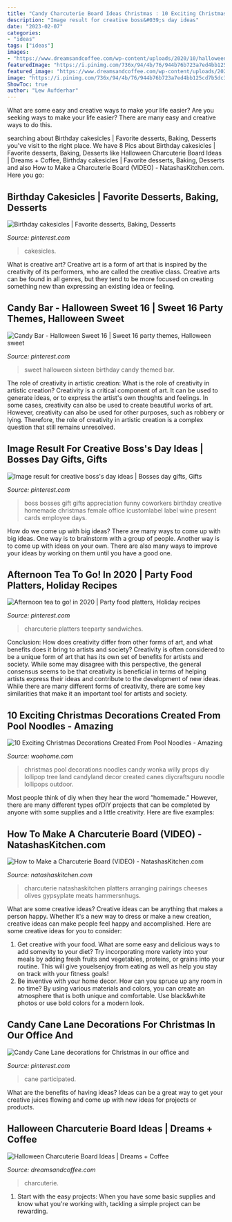```yaml
---
title: "Candy Charcuterie Board Ideas Christmas : 10 Exciting Christmas Decorations Created From Pool Noodles"
description: "Image result for creative boss&#039;s day ideas"
date: "2023-02-07"
categories:
- "ideas"
tags: ["ideas"]
images:
- "https://www.dreamsandcoffee.com/wp-content/uploads/2020/10/halloween-charcuterie-board-7-scaled.jpg"
featuredImage: "https://i.pinimg.com/736x/94/4b/76/944b76b723a7ed4bb125cd7b5dc3370f--halloween-sweet--sweet-sixteen.jpg"
featured_image: "https://www.dreamsandcoffee.com/wp-content/uploads/2020/10/halloween-charcuterie-board-7-scaled.jpg"
image: "https://i.pinimg.com/736x/94/4b/76/944b76b723a7ed4bb125cd7b5dc3370f--halloween-sweet--sweet-sixteen.jpg"
ShowToc: true
author: "Lew Aufderhar"
---
```



What are some easy and creative ways to make your life easier?
Are you seeking ways to make your life easier? There are many easy and creative ways to do this.

	

		
searching about Birthday cakesicles | Favorite desserts, Baking, Desserts you've visit to the right place. We have 8 Pics about Birthday cakesicles | Favorite desserts, Baking, Desserts like Halloween Charcuterie Board Ideas | Dreams + Coffee, Birthday cakesicles | Favorite desserts, Baking, Desserts and also How to Make a Charcuterie Board (VIDEO) - NatashasKitchen.com. Here you go:
		
    
## Birthday Cakesicles | Favorite Desserts, Baking, Desserts

<img loading=lazy src="https://i.pinimg.com/736x/7a/fa/03/7afa03c6d018f04d9d74551e02f12143.jpg" onerror="this.onerror=null;this.src='https://tse3.mm.bing.net/th?id=OIP.2jQYEy_6wzgbay6XK0AodAHaJ3&amp;pid=15.1';" alt="Birthday cakesicles | Favorite desserts, Baking, Desserts">

_Source: pinterest.com_

>cakesicles. 

	

What is creative art?
Creative art is a form of art that is inspired by the creativity of its performers, who are called the creative class. Creative arts can be found in all genres, but they tend to be more focused on creating something new than expressing an existing idea or feeling.

    
## Candy Bar - Halloween Sweet 16 | Sweet 16 Party Themes, Halloween Sweet

<img loading=lazy src="https://i.pinimg.com/736x/94/4b/76/944b76b723a7ed4bb125cd7b5dc3370f--halloween-sweet--sweet-sixteen.jpg" onerror="this.onerror=null;this.src='https://tse2.mm.bing.net/th?id=OIP.lB15oDNTUJx4w-poBiqQCwHaJ4&amp;pid=15.1';" alt="Candy Bar - Halloween Sweet 16 | Sweet 16 party themes, Halloween sweet">

_Source: pinterest.com_

>sweet halloween sixteen birthday candy themed bar. 

	

The role of creativity in artistic creation: What is the role of creativity in artistic creation?
Creativity is a critical component of art. It can be used to generate ideas, or to express the artist's own thoughts and feelings. In some cases, creativity can also be used to create beautiful works of art. However, creativity can also be used for other purposes, such as robbery or lying. Therefore, the role of creativity in artistic creation is a complex question that still remains unresolved.

    
## Image Result For Creative Boss&#039;s Day Ideas | Bosses Day Gifts, Gifts

<img loading=lazy src="https://i.pinimg.com/originals/31/da/ef/31daef3fd1c1973614d864d223c126a9.jpg" onerror="this.onerror=null;this.src='https://tse2.mm.bing.net/th?id=OIP.UzCOk4kLPv60p1xqEEtEXAHaJ4&amp;pid=15.1';" alt="Image result for creative boss&#039;s day ideas | Bosses day gifts, Gifts">

_Source: pinterest.com_

>boss bosses gift gifts appreciation funny coworkers birthday creative homemade christmas female office icustomlabel label wine present cards employee days. 

	

How do we come up with big ideas?
There are many ways to come up with big ideas. One way is to brainstorm with a group of people. Another way is to come up with ideas on your own. There are also many ways to improve your ideas by working on them until you have a good one.

    
## Afternoon Tea To Go! In 2020 | Party Food Platters, Holiday Recipes

<img loading=lazy src="https://i.pinimg.com/736x/a3/39/1a/a3391aba46df2aa642211936eaa191d3.jpg" onerror="this.onerror=null;this.src='https://tse3.mm.bing.net/th?id=OIP.hsUPqn1p8Att9LO3o3WIngHaJ3&amp;pid=15.1';" alt="Afternoon tea to go! in 2020 | Party food platters, Holiday recipes">

_Source: pinterest.com_

>charcuterie platters teeparty sandwiches. 

	

Conclusion: How does creativity differ from other forms of art, and what benefits does it bring to artists and society?
Creativity is often considered to be a unique form of art that has its own set of benefits for artists and society. While some may disagree with this perspective, the general consensus seems to be that creativity is beneficial in terms of helping artists express their ideas and contribute to the development of new ideas. While there are many different forms of creativity, there are some key similarities that make it an important tool for artists and society.

    
## 10 Exciting Christmas Decorations Created From Pool Noodles - Amazing

<img loading=lazy src="http://www.woohome.com/wp-content/uploads/2017/11/pool-noodle-projects-for-christmas-3-2.jpg" onerror="this.onerror=null;this.src='https://tse3.mm.bing.net/th?id=OIP.GPc-qVdAYo0AL2C-1t634gHaNJ&amp;pid=15.1';" alt="10 Exciting Christmas Decorations Created From Pool Noodles - Amazing">

_Source: woohome.com_

>christmas pool decorations noodles candy wonka willy props diy lollipop tree land candyland decor created canes diycraftsguru noodle lollipops outdoor. 

	

Most people think of diy when they hear the word “homemade.” However, there are many different types ofDIY projects that can be completed by anyone with some supplies and a little creativity. Here are five examples:

    
## How To Make A Charcuterie Board (VIDEO) - NatashasKitchen.com

<img loading=lazy src="https://natashaskitchen.com/wp-content/uploads/2020/12/Charcuterie-Board-1.jpg" onerror="this.onerror=null;this.src='https://tse3.mm.bing.net/th?id=OIP.R17IcnQSn3D555MjJbMSzQHaLH&amp;pid=15.1';" alt="How to Make a Charcuterie Board (VIDEO) - NatashasKitchen.com">

_Source: natashaskitchen.com_

>charcuterie natashaskitchen platters arranging pairings cheeses olives gypsyplate meats hammersnhugs. 

	

What are some creative ideas?
Creative ideas can be anything that makes a person happy. Whether it's a new way to dress or make a new creation, creative ideas can make people feel happy and accomplished. Here are some creative ideas for you to consider: 
1. Get creative with your food. What are some easy and delicious ways to add somevity to your diet? Try incorporating more variety into your meals by adding fresh fruits and vegetables, proteins, or grains into your routine. This will give youelsenjoy from eating as well as help you stay on track with your fitness goals! 
2. Be inventive with your home decor. How can you spruce up any room in no time? By using various materials and colors, you can create an atmosphere that is both unique and comfortable. Use black&white photos or use bold colors for a modern look.

    
## Candy Cane Lane Decorations For Christmas In Our Office And

<img loading=lazy src="https://i.pinimg.com/736x/3a/e3/ea/3ae3ea6b75175f3d41165b3f7f54908f.jpg" onerror="this.onerror=null;this.src='https://tse1.mm.bing.net/th?id=OIP.iBvbwlbpZTNpCUB3EkWRwAHaJ4&amp;pid=15.1';" alt="Candy Cane Lane decorations for Christmas in our office and">

_Source: pinterest.com_

>cane participated. 

	

What are the benefits of having ideas?
Ideas can be a great way to get your creative juices flowing and come up with new ideas for projects or products.

    
## Halloween Charcuterie Board Ideas | Dreams + Coffee

<img loading=lazy src="https://www.dreamsandcoffee.com/wp-content/uploads/2020/10/halloween-charcuterie-board-7-scaled.jpg" onerror="this.onerror=null;this.src='https://tse3.mm.bing.net/th?id=OIP.8uanIaXPs379CCT8AG0stgHaJ4&amp;pid=15.1';" alt="Halloween Charcuterie Board Ideas | Dreams + Coffee">

_Source: dreamsandcoffee.com_

>charcuterie. 

	

1. Start with the easy projects: When you have some basic supplies and know what you're working with, tackling a simple project can be rewarding.

